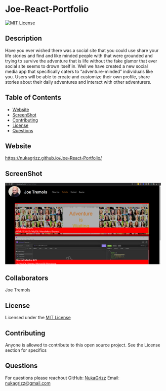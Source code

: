 # Joe-React-Portfolio

[![MIT License](https://img.shields.io/badge/License-MIT-blue)](https://choosealicense.com/licenses/mit/)
  
  ## Description
  Have you ever wished there was a social site that you could use share your life stories and find and like minded people with that were grounded and trying to survive the adventure that is life without the fake glamor that ever social site seems to drown itself in. Well we have created a new social media app that specifically caters to “adventure-minded” individuals like you. Users will be able to create and customize their own profile, share stories about their daily adventures and interact with other adventurers.
  
  ## Table of Contents
  * [Website](#Website)
  * [ScreenShot](#ScreenShot)
  * [Contributing](#Contributing)
  * [License](#license)
  * [Questions](#questions)

  ## Website
   https://nukagrizz.github.io/Joe-React-Portfolio/

  
  ## ScreenShot
  
  ![Screenshot](./public/assets/Images/Screenshot.png)

  ## Collaborators
  Joe Tremols
  
  ## License
  Licensed under the [MIT License](https://choosealicense.com/licenses/mit/)
  
  ## Contributing
  Anyone is allowed to contribute to this open source project. See the License section for specifics
  
  ## Questions
  For questions please reachout
  GitHub: [NukaGrizz](https://github.com/NukaGrizz)
  Email: nukagrizz@gmail.com
